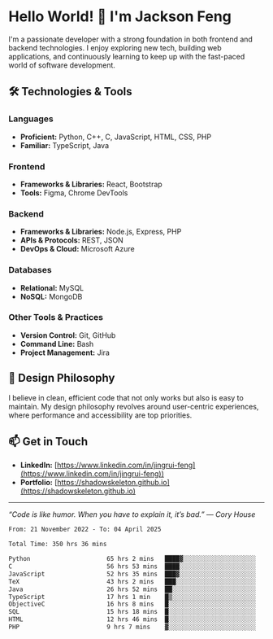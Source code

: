# Hello World! 👋 I'm Jackson Feng

I'm a passionate developer with a strong foundation in both frontend and backend technologies. I enjoy exploring new tech, building web applications, and continuously learning to keep up with the fast-paced world of software development.

## 🛠 Technologies & Tools

### Languages
- **Proficient:** Python, C++, C, JavaScript, HTML, CSS, PHP
- **Familiar:** TypeScript, Java

### Frontend
- **Frameworks & Libraries:** React, Bootstrap
- **Tools:** Figma, Chrome DevTools

### Backend
- **Frameworks & Libraries:** Node.js, Express, PHP
- **APIs & Protocols:** REST, JSON
- **DevOps & Cloud:** Microsoft Azure

### Databases
- **Relational:** MySQL
- **NoSQL:** MongoDB

### Other Tools & Practices
- **Version Control:** Git, GitHub
- **Command Line:** Bash
- **Project Management:** Jira


## 🎨 Design Philosophy

I believe in clean, efficient code that not only works but also is easy to maintain. My design philosophy revolves around user-centric experiences, where performance and accessibility are top priorities.

## 📫 Get in Touch

- **LinkedIn:** [https://www.linkedin.com/in/jingrui-feng](https://www.linkedin.com/in/jingrui-feng))
- **Portfolio:** [https://shadowskeleton.github.io](https://shadowskeleton.github.io)

---

*“Code is like humor. When you have to explain it, it’s bad.” — Cory House*



<!--START_SECTION:waka-->

```txt
From: 21 November 2022 - To: 04 April 2025

Total Time: 350 hrs 36 mins

Python                     65 hrs 2 mins   ████▓░░░░░░░░░░░░░░░░░░░░   18.55 %
C                          56 hrs 53 mins  ████░░░░░░░░░░░░░░░░░░░░░   16.23 %
JavaScript                 52 hrs 35 mins  ███▓░░░░░░░░░░░░░░░░░░░░░   15.00 %
TeX                        43 hrs 2 mins   ███░░░░░░░░░░░░░░░░░░░░░░   12.28 %
Java                       26 hrs 52 mins  ██░░░░░░░░░░░░░░░░░░░░░░░   07.67 %
TypeScript                 17 hrs 1 min    █▒░░░░░░░░░░░░░░░░░░░░░░░   04.86 %
ObjectiveC                 16 hrs 8 mins   █░░░░░░░░░░░░░░░░░░░░░░░░   04.61 %
SQL                        15 hrs 18 mins  █░░░░░░░░░░░░░░░░░░░░░░░░   04.37 %
HTML                       12 hrs 46 mins  █░░░░░░░░░░░░░░░░░░░░░░░░   03.64 %
PHP                        9 hrs 7 mins    ▓░░░░░░░░░░░░░░░░░░░░░░░░   02.60 %
```

<!--END_SECTION:waka-->

